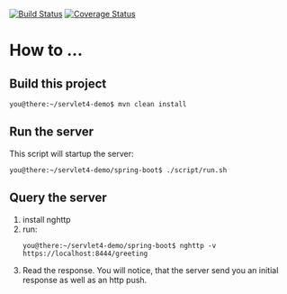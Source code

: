 [![Build Status](https://travis-ci.org/janweinschenker/servlet4-demo.svg?branch=master)](https://travis-ci.org/janweinschenker/servlet4-demo)
[![Coverage Status](https://coveralls.io/repos/github/janweinschenker/servlet4-demo/badge.svg?branch=master)](https://coveralls.io/github/janweinschenker/servlet4-demo?branch=master)


# How to ...

## Build this project

```
you@there:~/servlet4-demo$ mvn clean install
```

## Run the server

This script will startup the server:
```
you@there:~/servlet4-demo/spring-boot$ ./script/run.sh
```

## Query the server

1. install nghttp
1. run:
   ```
   you@there:~/servlet4-demo/spring-boot$ nghttp -v https://localhost:8444/greeting
   ```
1. Read the response. You will notice, that the server send you an initial response as well as an http push.